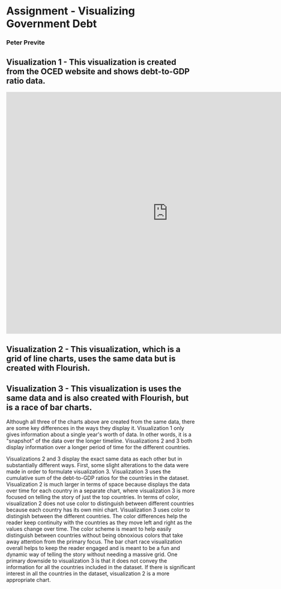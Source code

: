 # Assignment - Visualizing Government Debt
### Peter Previte



## Visualization 1 - This visualization is created from the OCED website and shows debt-to-GDP ratio data.

<iframe src="https://data.oecd.org/chart/7b9x" width="860" height="645" style="border: 0" mozallowfullscreen="true" webkitallowfullscreen="true" allowfullscreen="true"><a href="https://data.oecd.org/chart/7b9x" target="_blank">OECD Chart: General government debt, Total, % of GDP, Annual, 2020</a></iframe>


## Visualization 2 - This visualization, which is a grid of line charts, uses the same data but is created with Flourish.

<div class="flourish-embed flourish-chart" data-src="visualisation/14966438"><script src="https://public.flourish.studio/resources/embed.js"></script></div>


## Visualization 3 - This visualization is uses the same data and is also created with Flourish, but is a race of bar charts.

<div class="flourish-embed flourish-bar-chart-race" data-src="visualisation/14967216"><script src="https://public.flourish.studio/resources/embed.js"></script></div>


Although all three of the charts above are created from the same data, there are some key differences in the ways they display it. Visualization 1 only gives information about a single year's worth of data. In other words, it is a "snapshot" of the data over the longer timeline. Visualizations 2 and 3 both display information over a longer period of time for the different countries. 

Visualizations 2 and 3 display the exact same data as each other but in substantially different ways. First, some slight alterations to the data were made in order to formulate visualization 3. Visualization 3 uses the cumulative sum of the debt-to-GDP ratios for the countries in the dataset. Visualization 2 is much larger in terms of space because displays the data over time for each country in a separate chart, where visualization 3 is more focused on telling the story of just the top countries. In terms of color, visualization 2 does not use color to distinguish between different countries because each country has its own mini chart. Visualization 3 uses color to distingish between the different countries. The color differences help the reader keep continuity with the countries as they move left and right as the values change over time. The color scheme is meant to help easily distinguish between countries without being obnoxious colors that take away attention from the primary focus. The bar chart race visualization overall helps to keep the reader engaged and is meant to be a fun and dynamic way of telling the story without needing a massive grid. One primary downside to visualization 3 is that it does not convey the information for all the countries included in the dataset. If there is significant interest in all the countries in the dataset, visualization 2 is a more appropriate chart.
